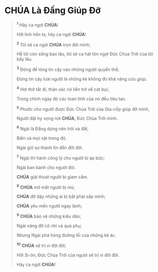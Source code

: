 # **CHÚA** Là Đấng Giúp Đỡ

> <sup><b>1</b></sup> Hãy ca ngợi **CHÚA**!
>
> Hỡi linh hồn ta, hãy ca ngợi **CHÚA**!
>
> <sup><b>2</b></sup> Tôi sẽ ca ngợi **CHÚA** trọn đời mình;
>
> Hễ tôi còn sống bao lâu, tôi sẽ ca hát tôn ngợi Đức Chúa Trời của tôi bấy lâu.
>
> <sup><b>3</b></sup> Đừng để lòng tin cậy vào những người quyền thế;
>
> Đừng tin cậy loài người là những kẻ không đủ khả năng cứu giúp.
>
> <sup><b>4</b></sup> Hơi thở tắt đi, thân xác nó liền trở về cát bụi;
>
> Trong chính ngày đó các toan tính của nó đều tiêu tan.
>
> <sup><b>5</b></sup> Phước cho người được Đức Chúa Trời của Gia-cốp giúp đỡ mình,
>
> Người đặt hy vọng nơi **CHÚA**, Đức Chúa Trời mình.
>
> <sup><b>6</b></sup> Ngài là Đấng dựng nên trời và đất,
>
> Biển và mọi vật trong đó.
>
> Ngài giữ sự thành tín đến đời đời.
>
> <sup><b>7</b></sup> Ngài thi hành công lý cho người bị áp bức;
>
> Ngài ban bánh cho người đói.
>
> **CHÚA** giải thoát người bị giam cầm.
>
> <sup><b>8</b></sup> **CHÚA** mở mắt người bị mù;
>
> **CHÚA** đỡ dậy những ai bị bắt phải sấp mình;
>
> **CHÚA** yêu mến người ngay lành;
>
> <sup><b>9</b></sup> **CHÚA** bảo vệ những kiều dân;
>
> Ngài nâng đỡ cô nhi và quả phụ;
>
> Nhưng Ngài phá hỏng đường lối của những kẻ ác.
>
> <sup><b>10</b></sup> **CHÚA** sẽ trị vì đời đời;
>
> Hỡi Si-ôn, Đức Chúa Trời của ngươi sẽ trị vì đời đời.
>
> Hãy ca ngợi **CHÚA**!